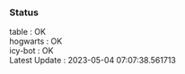 ### Status


table : OK  
hogwarts : OK  
icy-bot : OK  
Latest Update : 2023-05-04 07:07:38.561713
